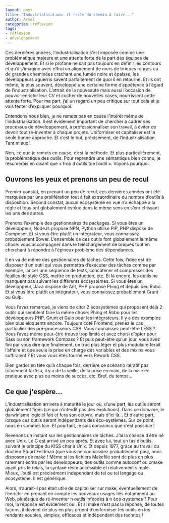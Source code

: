 ```yaml
---
layout: post
title: "Industrialisation: il reste du chemin à faire..."
author: Armel
categories: reflexion
tags:
- réflexion
- développement
---
```


Ces dernières années, l’industrialisation s’est imposée comme une problématique majeure et une attente forte de la part des équipes de développement. Et si le profane ne sait pas toujours en définir les contours et qu’il s’imagine avec effroi un alignement de murs de briques rouges ou de grandes cheminées crachant une fumée noire et épaisse, les développeurs aguerris savent parfaitement de quoi il en retourne. Et ils ont même, le plus souvent, développé une certaine forme d’appétence à l’égard de l’industrialisation. L’attrait de la nouveauté mais aussi l’occasion de pouvoir enrichir leur CV et cocher de nouvelles cases, nourrissent cette attente forte. Pour ma part, j’ai un regard un peu critique sur tout cela et je vais tenter d’expliquer pourquoi.

Entendons nous bien, je ne remets pas en cause l’intérêt même de l’industrialisation. Il est évidement important de chercher à cadrer ses processus de développement, à professionnaliser son travail, à éviter de devoir tout ré-inventer à chaque projets. Uniformiser et capitaliser est la seule bonne approche. Et c’est le but, précisément, de l’industrialisation. Tant mieux !

Non, ce que je remets en cause, c’est la méthode. Et plus particulièrement, la problématique des outils. Pour reprendre une sémantique bien connu, je résumerais en disant que « trop d’outils tue l’outil ». Voyons pourquoi.

## Ouvrons les yeux et prenons un peu de recul

Premier constat, en prenant un peu de recul, ces dernières années ont été marquées par une prolifération tout à fait extraordinaire du nombre d’outils à disposition. Second constat, aucun écosystème en vue n’a échappé à la règle et tous ont globalement évolué dans le même sens en s’enrichissant les uns des autres. 

Prenons l’exemple des gestionnaires de packages. Si vous êtes un développeur, NodeJs propose NPN, Python utilise PIP, PHP dispose de Composer. Et si vous être plutôt un intégrateur, vous connaissez probablement Bower. L’ensemble de ces outils font globalement la même chose: vous accompagner dans le téléchargement de briques tout en cherchant à répondre à l’épineux problème des dépendances.

Il en va de même des gestionnaires de tâches. Cette fois, l’idée est de disposer d’un outil qui vous permettra d’exécuter des tâches comme par exemple, lancer une séquence de tests, concatener et compresser des feuilles de style CSS, mettre en production, etc. Et là encore, les outils ne manquent pas suivant les différents écosystèmes. Si vous êtes un développeur, Java dispose de Ant, PHP propose Phing et depuis peu Robo. Et si vous être plutôt un intégrateur, vous connaissez probablement Grunt ou Gulp.

Vous l’avez remarqué, je viens de citer 2 écosystèmes qui proposent déjà 2 outils qui semblent faire la même chose: Phing et Robo pour les développeurs PHP, Grunt et Gulp pour les intégrateurs. Il y a des exemples bien plus éloquents encore. Toujours coté Frontend, prenez le cas particulier des pré-processeurs CSS. Vous connaissez peut-être LESS ? Vous l’avez même peut-être trouvé trop limité et avez choisi d’opter pour Sass ou son framework Compass ? Et puis peut-être qu’un jour, vous avez fini par vous dire que finalement, un truc plus léger et plus modulaire ferait l’affaire et que seule la prise en charge des variables et des mixins vous suffiraient ? Et vous vous êtes tourné vers Rework CSS.

Bien garder en tête qu’à chaque fois, derrière ce scénario itératif pas totalement farfelu, il y a de la veille, de la prise en main, de la mise en pratique avec plus ou moins de succès, etc. Bref, du temps… 

## Ce que j'espère...

L’industrialisation arrivera à maturité le jour où, d’une part, les outils seront globalement figés (ce qui n’interdit pas des évolutions). Dans ce domaine, le darwinisme logiciel fait et fera son oeuvre, mais d’ici là… Et d’autre part, lorsque ces outils seront indépendants des éco-systèmes. Sur ce point, nous en sommes loin. Et pourtant, je suis convaincu que c’est possible !

Revenons un instant sur les gestionnaires de tâches. J’ai la chance d’être né avec Unix. Le C est arrivé un peu après. Et avec lui, tout un tas d’outils suivant le principe du KISS cher à Unix. Et depuis 1977, grâce au travail du docteur Stuart Feldman (que vous ne connaissiez probablement pas), nous disposons de make ! Même si les fichiers Makefile sont de plus en plus rarement écrits par les développeurs, des outils comme autoconf ou cmake ayant pris le relais, la syntaxe reste accessible et relativement simple. Mieux, l’outil est précisément indépendant de tel ou tel langage ou écosystème. Il est générique. 

Alors, n’aurait-il pas était utile de capitaliser sur make, éventuellement de l’enrichir en prenant en compte les nouveaux usages liés notamment au Web, plutôt que de ré-inventer n outils inféodés à n éco-systèmes ? Pour moi, la réponse est évidement oui. Et si make n’est pas la réponse, de toutes façons, il devient de plus en plus urgent d’uniformiser les outils en les rendants souples, simples, efficaces et indépendant des technos ! 
 